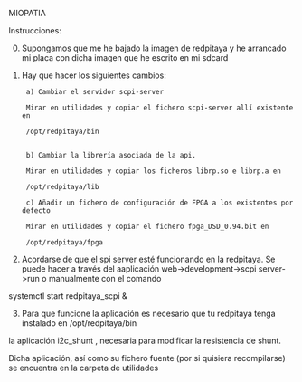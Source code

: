 MIOPATIA

Instrucciones:

0) Supongamos que me he bajado la imagen de redpitaya y he arrancado mi placa con dicha imagen que he escrito en mi sdcard

1) Hay que hacer los siguientes cambios:

        a) Cambiar el servidor scpi-server
        
        Mirar en utilidades y copiar el fichero scpi-server allí existente en

        /opt/redpitaya/bin


        b) Cambiar la librería asociada de la api.

        Mirar en utilidades y copiar los ficheros librp.so e librp.a en

        /opt/redpitaya/lib

        c) Añadir un fichero de configuración de FPGA a los existentes por defecto

        Mirar en utilidades y copiar el fichero fpga_DSD_0.94.bit en

        /opt/redpitaya/fpga

2) Acordarse de que el spi server esté funcionando en la redpitaya. Se puede hacer a través del aaplicación web->development->scpi server->run o manualmente con el comando

systemctl start redpitaya_scpi &

3) Para que funcione la aplicación es necesario que tu redpitaya tenga instalado en 
/opt/redpitaya/bin

la aplicación i2c_shunt , necesaria para modificar la resistencia de shunt.

Dicha aplicación, así como su fichero fuente (por si quisiera recompilarse) se encuentra en la carpeta de utilidades
